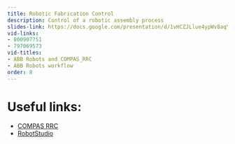 ```yaml
---
title: Robotic Fabrication Control
description: Control of a robotic assembly process
slides-link: https://docs.google.com/presentation/d/1vHCZJLlue4ypWv8aqYPhdepQ9mzrjY1xkL59vnXltqw/edit#slide=id.g79c5b411da_0_26
vid-links:
- 800907751
- 797069573
vid-titles:
- ABB Robots and COMPAS_RRC
- ABB Robots workflow
order: 8
---
```


# Useful links:

* [COMPAS RRC](https://compas-rrc.github.io/compas_rrc/latest/)
* [RobotStudio](https://new.abb.com/products/robotics/robotstudio/downloads)

